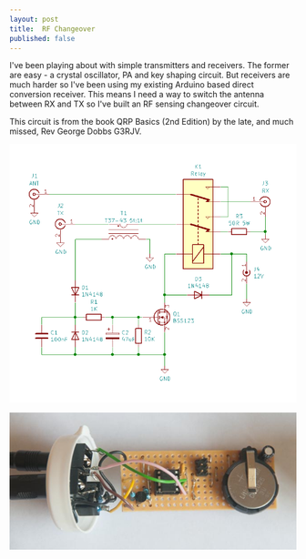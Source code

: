 ```yaml
---
layout: post
title:  RF Changeover
published: false
---
```


I've been playing about with simple transmitters and receivers. The former are easy - a crystal oscillator, PA and key shaping circuit.
But receivers are much harder so I've been using my existing Arduino based direct conversion receiver. This means I need a way to
switch the antenna between RX and TX so I've built an RF sensing changeover circuit.

This circuit is from the book QRP Basics (2nd Edition) by the late, and much missed, Rev George Dobbs G3RJV.

![RF Changeover Circuit](/images/RFChangeover.png)

![Morse Keyer Photo](/images/MorseKeyer.jpg)

